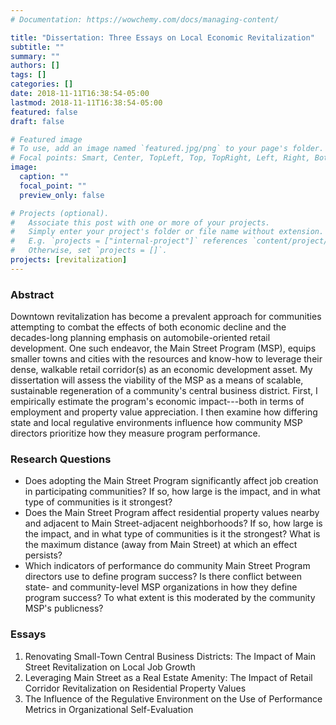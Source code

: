 ```yaml
---
# Documentation: https://wowchemy.com/docs/managing-content/

title: "Dissertation: Three Essays on Local Economic Revitalization"
subtitle: ""
summary: ""
authors: []
tags: []
categories: []
date: 2018-11-11T16:38:54-05:00
lastmod: 2018-11-11T16:38:54-05:00
featured: false
draft: false

# Featured image
# To use, add an image named `featured.jpg/png` to your page's folder.
# Focal points: Smart, Center, TopLeft, Top, TopRight, Left, Right, BottomLeft, Bottom, BottomRight.
image:
  caption: ""
  focal_point: ""
  preview_only: false

# Projects (optional).
#   Associate this post with one or more of your projects.
#   Simply enter your project's folder or file name without extension.
#   E.g. `projects = ["internal-project"]` references `content/project/deep-learning/index.md`.
#   Otherwise, set `projects = []`.
projects: [revitalization]
---
```


### Abstract

Downtown revitalization has become a prevalent approach for communities attempting to combat the effects of both economic decline and the decades-long planning emphasis on automobile-oriented retail development. One such endeavor, the Main Street Program (MSP), equips smaller towns and cities with the resources and know-how to leverage their dense, walkable retail corridor(s) as an economic development asset. My dissertation will assess the viability of the MSP as a means of scalable, sustainable regeneration of a community's central business district. First, I empirically estimate the program's economic impact---both in terms of employment and property value appreciation. I then examine how differing state and local regulative environments influence how community MSP directors prioritize how they measure program performance.

### Research Questions

* Does adopting the Main Street Program significantly affect job creation in participating communities? If so, how large is the impact, and in what type of communities is it strongest?
* Does the Main Street Program affect residential property values nearby and adjacent to Main Street-adjacent neighborhoods? If so, how large is the impact, and in what type of communities is it the strongest? What is the maximum distance (away from Main Street) at which an effect persists?
* Which indicators of performance do community Main Street Program directors use to define program success? Is there conflict between state- and community-level MSP organizations in how they define program success? To what extent is this moderated by the community MSP's publicness?

### Essays

1. Renovating Small-Town Central Business Districts: The Impact of Main Street Revitalization on Local Job Growth
2. Leveraging Main Street as a Real Estate Amenity: The Impact of Retail Corridor Revitalization on Residential Property Values
3. The Influence of the Regulative Environment on the Use of Performance Metrics in Organizational Self-Evaluation
